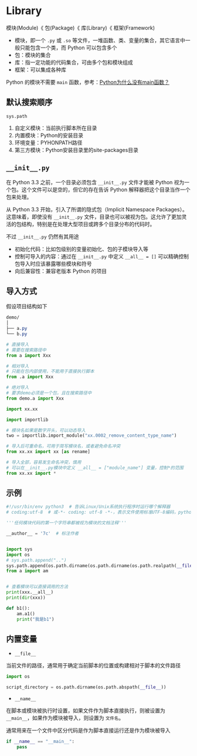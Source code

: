 # Library

模块(Module)《 包(Package)《 库(Library)《 框架(Framework)

- 模块，即一个 `.py` 或 `.so` 等文件，一堆函数、类、变量的集合，其它语言中一般只能包含一个类，而 Python 可以包含多个
- 包：模块的集合
- 库：指一定功能的代码集合，可由多个包和模块组成
- 框架：可以集成各种库

Python 的模块不需要 `main` 函数，参考：[Python为什么没有main函数？](https://mp.weixin.qq.com/s/1ehySR5NH2v1U8WIlXflEQ)

## 默认搜索顺序

`sys.path`

1. 自定义模块：当前执行脚本所在目录
2. 内置模块：Python的安装目录
3. 环境变量：PYHONPATH路径
4. 第三方模块：Python安装目录里的site-packages目录

## `__init__.py`

在 Python 3.3 之前，一个目录必须包含 `__init__.py` 文件才能被 Python 视为一个包。这个文件可以是空的，但它的存在告诉 Python 解释器把这个目录当作一个包来处理。

从 Python 3.3 开始，引入了所谓的隐式包（Implicit Namespace Packages）。这意味着，即使没有 `__init__.py` 文件，目录也可以被视为包。这允许了更加灵活的包结构，特别是在处理大型项目或跨多个目录分布的代码时。

不过 `__init__.py` 仍然有其用途

- 初始化代码：比如包级别的变量初始化、包的子模块导入等
- 控制可导入的内容：通过在 `__init__.py` 中定义 `__all__ = []` 可以精确控制包导入时应该暴露哪些模块和符号
- 向后兼容性：兼容老版本 Python 的项目

## 导入方式

假设项目结构如下

```css
demo/
│
├── a.py
└── b.py
```

```python
# 直接导入
# 需要在搜索路径中
from a import Xxx

# 相对导入
# 只能在包内部使用，不能用于直接执行脚本
from .a import Xxx

# 绝对导入
# 要求demo必须是一个包，且在搜索路径中
from demo.a import Xxx
```

```python
import xx.xx

import importlib

# 模块名如果是数字开头，可以动态导入
two = importlib.import_module("xx.0002_remove_content_type_name")

# 导入后可重命名，可用于简写模块名，或者避免命名冲突
from xx.xx import xx [as rename]

# 导入全部，容易发生命名冲突，慎用
# 可以在__init__.py模块中定义 __all__ = ["module_name"] 变量，控制*的范围
from xx.xx import *
```

## 示例

```python
#!/usr/bin/env python3  # 告诉Linux/Unix系统执行程序时运行哪个解释器
# coding:utf-8  # 或-*- coding: utf-8 -*-，表示文件使用标准UTF-8编码，python3已经不需要加这个了

'''任何模块代码的第一个字符串都被视为模块的文档注释'''

__author__ = '7c'  # 标注作者


import sys
import os
# sys.path.append("..")
sys.path.append(os.path.dirname(os.path.dirname(os.path.realpath(__file__))))
from a import am


# 查看模块可以直接调用的方法
print(xxx.__all__)
print(dir(xxx))

def b1():
    am.a1()
    print("我是b1")
```

## 内置变量

- `__file__`

当前文件的路径，通常用于确定当前脚本的位置或构建相对于脚本的文件路径

```python
import os

script_directory = os.path.dirname(os.path.abspath(__file__))
```

- `__name__`

在脚本或模块被执行时设置，如果文件作为脚本直接执行，则被设置为 `__main__`，如果作为模块被导入，则设置为 `文件名`。

通常用来在一个文件中区分代码是作为脚本直接运行还是作为模块被导入

```python
if __name__ == "__main__":
    pass
```
